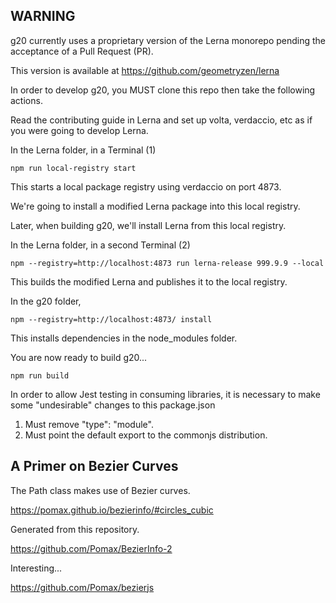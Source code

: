 
## WARNING

g20 currently uses a proprietary version of the Lerna monorepo pending the acceptance of a Pull Request (PR).

This version is available at https://github.com/geometryzen/lerna

In order to develop g20, you MUST clone this repo then take the following actions.

Read the contributing guide in Lerna and set up volta, verdaccio, etc as if you were going to develop Lerna.

In the Lerna folder, in a Terminal (1)

```
npm run local-registry start
```

This starts a local package registry using verdaccio on port 4873.

We're going to install a modified Lerna package into this local registry.

Later, when building g20, we'll install Lerna from this local registry.

In the Lerna folder, in a second Terminal (2)

```
npm --registry=http://localhost:4873 run lerna-release 999.9.9 --local
```

This builds the modified Lerna and publishes it to the local registry.

In the g20 folder, 

```
npm --registry=http://localhost:4873/ install
```

This installs dependencies in the node_modules folder.

You are now ready to build g20...

```
npm run build
```
In order to allow Jest testing in consuming libraries, it is necessary to make some "undesirable" changes to this package.json

1. Must remove "type": "module".
2. Must point the default export to the commonjs distribution.

## A Primer on Bezier Curves

The Path class makes use of Bezier curves.

https://pomax.github.io/bezierinfo/#circles_cubic

Generated from this repository.

https://github.com/Pomax/BezierInfo-2

Interesting...

https://github.com/Pomax/bezierjs

